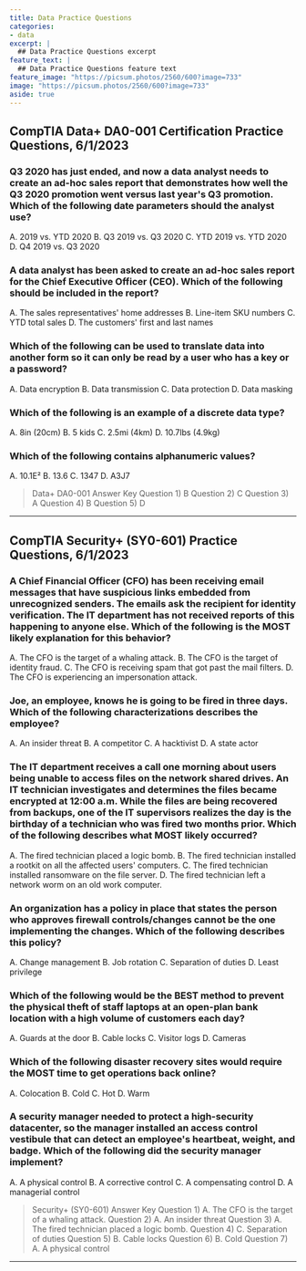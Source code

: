 ```yaml
---
title: Data Practice Questions
categories:
- data
excerpt: |
  ## Data Practice Questions excerpt
feature_text: |  
  ## Data Practice Questions feature text
feature_image: "https://picsum.photos/2560/600?image=733"
image: "https://picsum.photos/2560/600?image=733"
aside: true
---
```


## CompTIA Data+ DA0-001 Certification Practice Questions, 6/1/2023

### Q3 2020 has just ended, and now a data analyst needs to create an ad-hoc sales report that demonstrates how well the Q3 2020 promotion went versus last year's Q3 promotion. Which of the following date parameters should the analyst use?

A. 2019 vs. YTD 2020
B. Q3 2019 vs. Q3 2020
C. YTD 2019 vs. YTD 2020
D. Q4 2019 vs. Q3 2020

### A data analyst has been asked to create an ad-hoc sales report for the Chief Executive Officer (CEO). Which of the following should be included in the report?

A. The sales representatives' home addresses
B. Line-item SKU numbers
C. YTD total sales
D. The customers' first and last names

### Which of the following can be used to translate data into another form so it can only be read by a user who has a key or a password?

A.    Data encryption
B.    Data transmission
C.    Data protection
D.    Data masking

### Which of the following is an example of a discrete data type?

A. 8in (20cm)
B. 5 kids
C. 2.5mi (4km)
D. 10.7lbs (4.9kg)

### Which of the following contains alphanumeric values?

A. 10.1Ε²
B. 13.6
C. 1347
D. A3J7

>Data+ DA0-001 Answer Key
Question 1) B
Question 2) C
Question 3) A
Question 4) B
Question 5) D

---
## CompTIA Security+ (SY0-601) Practice Questions, 6/1/2023

### A Chief Financial Officer (CFO) has been receiving email messages that have suspicious links embedded from unrecognized senders. The emails ask the recipient for identity verification. The IT department has not received reports of this happening to anyone else. Which of the following is the MOST likely explanation for this behavior?

A. The CFO is the target of a whaling attack.
B. The CFO is the target of identity fraud.
C. The CFO is receiving spam that got past the mail filters.
D. The CFO is experiencing an impersonation attack.

### Joe, an employee, knows he is going to be fired in three days. Which of the following characterizations describes the employee?

A. An insider threat
B. A competitor
C. A hacktivist
D. A state actor

### The IT department receives a call one morning about users being unable to access files on the network shared drives. An IT technician investigates and determines the files became encrypted at 12:00 a.m. While the files are being recovered from backups, one of the IT supervisors realizes the day is the birthday of a technician who was fired two months prior. Which of the following describes what MOST likely occurred?

A. The fired technician placed a logic bomb.
B. The fired technician installed a rootkit on all the affected users' computers.
C. The fired technician installed ransomware on the file server.
D. The fired technician left a network worm on an old work computer.

### An organization has a policy in place that states the person who approves firewall controls/changes cannot be the one implementing the changes. Which of the following describes this policy?

A. Change management
B. Job rotation
C. Separation of duties
D. Least privilege

### Which of the following would be the BEST method to prevent the physical theft of staff laptops at an open-plan bank location with a high volume of customers each day?

A. Guards at the door
B. Cable locks
C. Visitor logs
D. Cameras

### Which of the following disaster recovery sites would require the MOST time to get operations back online?

A. Colocation
B. Cold
C. Hot
D. Warm

### A security manager needed to protect a high-security datacenter, so the manager installed an access control vestibule that can detect an employee's heartbeat, weight, and badge. Which of the following did the security manager implement?

A. A physical control
B. A corrective control
C. A compensating control
D. A managerial control

>Security+ (SY0-601) Answer Key
Question 1) A. The CFO is the target of a whaling attack.
Question 2) A. An insider threat
Question 3) A. The fired technician placed a logic bomb.
Question 4) C. Separation of duties
Question 5) B. Cable locks
Question 6) B. Cold
Question 7) A. A physical control

---

